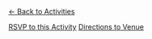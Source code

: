 <p><a href="/activities" class="subtle-link">← Back to Activities</a></p>
<a href="#" class="rsvp-button" data-event_id="{{ event_id }}" data-start="RSVP to this Activity">RSVP to this Activity</a>
<a href="http://maps.google.com?q={{ address }}" target="_blank">Directions to Venue</a>


